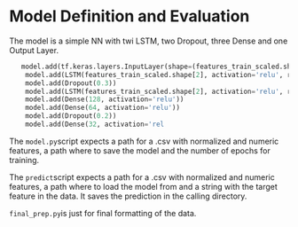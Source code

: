 # Model Definition and Evaluation

The model is a simple NN with twi LSTM, two Dropout, three Dense and one Output Layer.

```python
   model.add(tf.keras.layers.InputLayer(shape=(features_train_scaled.shape[1], features_train_scaled.shape[2])))
    model.add(LSTM(features_train_scaled.shape[2], activation='relu', return_sequences=True))
    model.add(Dropout(0.3))
    model.add(LSTM(features_train_scaled.shape[2], activation='relu', return_sequences=False))
    model.add(Dense(128, activation='relu'))
    model.add(Dense(64, activation='relu'))
    model.add(Dropout(0.2))
    model.add(Dense(32, activation='rel
```

The `model.py`script expects a path for a .csv with normalized and numeric features, a path where to save the model and the number of epochs for training.

The `predict`script expects a path for a .csv with normalized and numeric features, a path where to load the model from and a string with the target feature in the data. It saves the prediction in the calling directory.

`final_prep.py`is just for final formatting of the data.